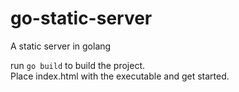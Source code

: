 # go-static-server
A static server in golang

run `go build` to build the project.</br>
Place index.html with the executable and get started.
